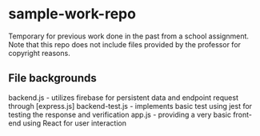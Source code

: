 # sample-work-repo
Temporary for previous work done in the past from a school assignment. Note that this repo does not include files provided by the professor for copyright reasons.

## File backgrounds
backend.js - utilizes firebase for persistent data and endpoint request through [express.js]
backend-test.js - implements basic test using jest for testing the response and verification
app.js - providing a very basic front-end using React for user interaction